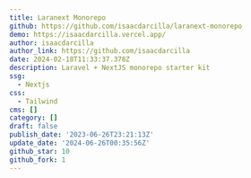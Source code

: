 ```yaml
---
title: Laranext Monorepo
github: https://github.com/isaacdarcilla/laranext-monorepo
demo: https://isaacdarcilla.vercel.app/
author: isaacdarcilla
author_link: https://github.com/isaacdarcilla
date: 2024-02-18T11:33:37.378Z
description: Laravel + NextJS monorepo starter kit
ssg:
  - Nextjs
css:
  - Tailwind
cms: []
category: []
draft: false
publish_date: '2023-06-26T23:21:13Z'
update_date: '2024-06-26T00:35:56Z'
github_star: 10
github_fork: 1
---
```

